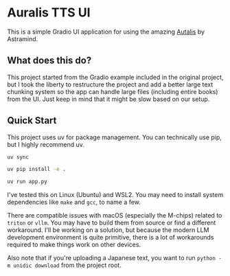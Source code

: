 # Auralis TTS UI

This is a simple Gradio UI application for using the amazing [Autalis](https://github.com/astramind-ai/Auralis) by Astramind.

## What does this do?

This project started from the Gradio example included in the original project, but I took the liberty to restructure the project and add a better large text chunking system so the app can handle large files (including entire books) from the UI.
Just keep in mind that it might be slow based on our setup.

## Quick Start

This project uses uv for package management. You can technically use pip, but I highly recommend uv.

```bash
uv sync

uv pip install -e .

uv run app.py
```

I've tested this on Linux (Ubuntu) and WSL2.
You may need to install system dependencies like `make` and `gcc`, to name a few.

There are compatible issues with macOS (especially the M-chips) related to `triton` or `vllm`.
You may have to build them from source or find a different workaround.
I'll be working on a solution, but because the modern LLM development environment is quite primitive, there is a lot of workarounds required to make things work on other devices.

Also note that if you're uploading a Japanese text, you want to run `python -m unidic download` from the project root.
